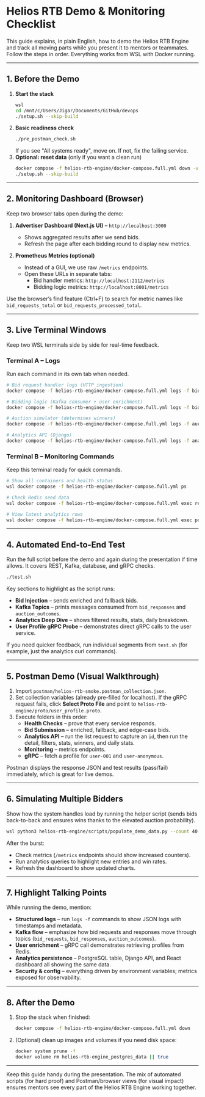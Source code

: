 # Helios RTB Demo & Monitoring Checklist

This guide explains, in plain English, how to demo the Helios RTB Engine and track all moving parts while you present it to mentors or teammates. Follow the steps in order. Everything works from WSL with Docker running.

---

## 1. Before the Demo

1. **Start the stack**
   ```bash
   wsl
   cd /mnt/c/Users/Jigar/Documents/GitHub/devops
   ./setup.sh --skip-build
   ```
2. **Basic readiness check**
   ```bash
   ./pre_postman_check.sh
   ```
   If you see "All systems ready", move on. If not, fix the failing service.
3. **Optional: reset data** (only if you want a clean run)
   ```bash
   docker compose -f helios-rtb-engine/docker-compose.full.yml down -v
   ./setup.sh --skip-build
   ```

---

## 2. Monitoring Dashboard (Browser)

Keep two browser tabs open during the demo:

1. **Advertiser Dashboard (Next.js UI)** – `http://localhost:3000`
   - Shows aggregated results after we send bids.
   - Refresh the page after each bidding round to display new metrics.

2. **Prometheus Metrics (optional)**
   - Instead of a GUI, we use raw `/metrics` endpoints.
   - Open these URLs in separate tabs:
     - Bid handler metrics: `http://localhost:2112/metrics`
     - Bidding logic metrics: `http://localhost:8001/metrics`

Use the browser’s find feature (Ctrl+F) to search for metric names like `bid_requests_total` or `bid_requests_processed_total`.

---

## 3. Live Terminal Windows

Keep two WSL terminals side by side for real-time feedback.

### Terminal A – Logs
Run each command in its own tab when needed.
```bash
# Bid request handler logs (HTTP ingestion)
docker compose -f helios-rtb-engine/docker-compose.full.yml logs -f bid-request-handler

# Bidding logic (Kafka consumer + user enrichment)
docker compose -f helios-rtb-engine/docker-compose.full.yml logs -f bidding-logic-service

# Auction simulator (determines winners)
docker compose -f helios-rtb-engine/docker-compose.full.yml logs -f auction-simulator

# Analytics API (Django)
docker compose -f helios-rtb-engine/docker-compose.full.yml logs -f analytics-service-api
```

### Terminal B – Monitoring Commands
Keep this terminal ready for quick commands.
```bash
# Show all containers and health status
wsl docker compose -f helios-rtb-engine/docker-compose.full.yml ps

# Check Redis seed data
wsl docker compose -f helios-rtb-engine/docker-compose.full.yml exec redis redis-cli KEYS "user-*"

# View latest analytics rows
wsl docker compose -f helios-rtb-engine/docker-compose.full.yml exec postgres psql -U helios -d helios_analytics -c "SELECT bid_id, user_id, win_status, win_price, created_at FROM outcomes_auctionoutcome ORDER BY created_at DESC LIMIT 5;"
```

---

## 4. Automated End-to-End Test

Run the full script before the demo and again during the presentation if time allows. It covers REST, Kafka, database, and gRPC checks.
```bash
./test.sh
```
Key sections to highlight as the script runs:
- **Bid Injection** – sends enriched and fallback bids.
- **Kafka Topics** – prints messages consumed from `bid_responses` and `auction_outcomes`.
- **Analytics Deep Dive** – shows filtered results, stats, daily breakdown.
- **User Profile gRPC Probe** – demonstrates direct gRPC calls to the user service.

If you need quicker feedback, run individual segments from `test.sh` (for example, just the analytics curl commands).

---

## 5. Postman Demo (Visual Walkthrough)

1. Import `postman/helios-rtb-smoke.postman_collection.json`.
2. Set collection variables (already pre-filled for localhost). If the gRPC request fails, click **Select Proto File** and point to `helios-rtb-engine/proto/user_profile.proto`.
3. Execute folders in this order:
   - **Health Checks** – prove that every service responds.
   - **Bid Submission** – enriched, fallback, and edge-case bids.
   - **Analytics API** – run the list request to capture an `id`, then run the detail, filters, stats, winners, and daily stats.
   - **Monitoring** – metrics endpoints.
   - **gRPC** – fetch a profile for `user-001` and `user-anonymous`.

Postman displays the response JSON and test results (pass/fail) immediately, which is great for live demos.

---

## 6. Simulating Multiple Bidders

Show how the system handles load by running the helper script (sends bids back-to-back and ensures wins thanks to the elevated auction probability).
```bash
wsl python3 helios-rtb-engine/scripts/populate_demo_data.py --count 40 --delay 0.15
```
After the burst:
- Check metrics (`/metrics` endpoints should show increased counters).
- Run analytics queries to highlight new entries and win rates.
- Refresh the dashboard to show updated charts.

---

## 7. Highlight Talking Points

While running the demo, mention:
- **Structured logs** – run `logs -f` commands to show JSON logs with timestamps and metadata.
- **Kafka flow** – emphasize how bid requests and responses move through topics (`bid_requests`, `bid_responses`, `auction_outcomes`).
- **User enrichment** – gRPC call demonstrates retrieving profiles from Redis.
- **Analytics persistence** – PostgreSQL table, Django API, and React dashboard all showing the same data.
- **Security & config** – everything driven by environment variables; metrics exposed for observability.

---

## 8. After the Demo

1. Stop the stack when finished:
   ```bash
   docker compose -f helios-rtb-engine/docker-compose.full.yml down
   ```
2. (Optional) clean up images and volumes if you need disk space:
   ```bash
   docker system prune -f
   docker volume rm helios-rtb-engine_postgres_data || true
   ```

---

Keep this guide handy during the presentation. The mix of automated scripts (for hard proof) and Postman/browser views (for visual impact) ensures mentors see every part of the Helios RTB Engine working together.
